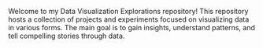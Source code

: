Welcome to my Data Visualization Explorations repository! This repository hosts a collection of projects and experiments focused on visualizing data in various forms. The main goal is to gain insights, understand patterns, and tell compelling stories through data.
